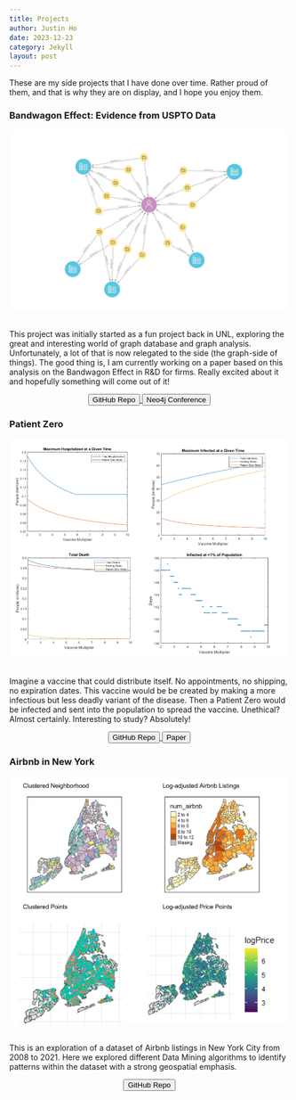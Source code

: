 ```yaml
---
title: Projects
author: Justin Ho
date: 2023-12-23
category: Jekyll
layout: post
---
```


These are my side projects that I have done over time. Rather proud of them, and that is why they are on display, and I hope you enjoy them.

### Bandwagon Effect: Evidence from USPTO Data

<div style="text-align: center"><img src="https://github.com/justinhjy1004/jekyll-gitbook/blob/master/assets/graphs.gif?raw=true" width="500" /></div>

<br>

This project was initially started as a fun project back in UNL, exploring the great and interesting world of graph database and graph analysis. Unfortunately, a lot of that is now relegated to the side (the graph-side of things). The good thing is, I am currently working on a paper based on this analysis on the Bandwagon Effect in R&D for firms. Really excited about it and hopefully something will come out of it!

<div style="text-align: center">
<a href = "https://github.com/justinhjy1004/BandwagonCPC" target="_blank" rel="noopener noreferrer">
<button class="button-23"> <i class="fa fa-github"></i> GitHub Repo
</button> 
</a>
<a href = "https://www.youtube.com/watch?v=QGAHkNykmvU" target="_blank" rel="noopener noreferrer">
<button class="button-23"> <i class="fa fa-youtube-play"></i> Neo4j Conference
</button>
</a>
</div>


<!-- HTML !-->

### Patient Zero

<div style="text-align: center"><img src="https://github.com/justinhjy1004/jekyll-gitbook/blob/master/assets/patient_zero.png?raw=true" width="500" /></div>

<br>

Imagine a vaccine that could distribute itself. No appointments, no shipping, no expiration dates. This vaccine would be be created by making a more infectious but less deadly variant of the disease. Then a Patient Zero would be infected and sent into the population to spread the vaccine. Unethical? Almost certainly. Interesting to study? Absolutely!

<div style="text-align: center">
<a href = "http://github.com/justinhjy1004/Patient_V" target="_blank" rel="noopener noreferrer">
<button class="button-23"> <i class="fa fa-github"></i> GitHub Repo
</button> 
</a>
<a href = "https://github.com/justinhjy1004/Patient_V/blob/main/Patient_Zero.pdf?raw=true" target="_blank" rel="noopener noreferrer">
<button class="button-23"> <i class="fa fa-download"></i> Paper
</button>
</a>
</div>

### Airbnb in New York

<div style="text-align: center"><img src="https://github.com/justinhjy1004/jekyll-gitbook/blob/master/assets/airbnb.png?raw=true" width="500" /></div>

<br>

This is an exploration of a dataset of Airbnb listings in New York City from 2008 to 2021. Here we explored different Data Mining algorithms to identify patterns within the dataset with a strong geospatial emphasis.

<div style="text-align: center">
<a href = "https://github.com/justinhjy1004/justinhjy1004.github.io/raw/main/img/ExploringAirbnb.pdf?raw=true" target="_blank" rel="noopener noreferrer">
<button class="button-23"> <i class="fa fa-github"></i> GitHub Repo
</button> 
</a>
</div>
